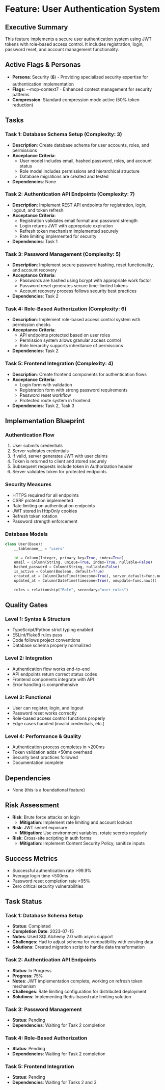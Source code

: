 # Feature: User Authentication System

## Executive Summary
This feature implements a secure user authentication system using JWT tokens with role-based access control. It includes registration, login, password reset, and account management functionality.

## Active Flags & Personas
- **Persona**: Security (🔒) - Providing specialized security expertise for authentication implementation
- **Flags**: --mcp-context7 - Enhanced context management for security patterns
- **Compression**: Standard compression mode active (50% token reduction)

## Tasks

### Task 1: Database Schema Setup (Complexity: 3)
- **Description**: Create database schema for user accounts, roles, and permissions
- **Acceptance Criteria**: 
  - User model includes email, hashed password, roles, and account status
  - Role model includes permissions and hierarchical structure
  - Database migrations are created and tested
- **Dependencies**: None

### Task 2: Authentication API Endpoints (Complexity: 7)
- **Description**: Implement REST API endpoints for registration, login, logout, and token refresh
- **Acceptance Criteria**:
  - Registration validates email format and password strength
  - Login returns JWT with appropriate expiration
  - Refresh token mechanism implemented securely
  - Rate limiting implemented for security
- **Dependencies**: Task 1

### Task 3: Password Management (Complexity: 5)
- **Description**: Implement secure password hashing, reset functionality, and account recovery
- **Acceptance Criteria**:
  - Passwords are hashed using bcrypt with appropriate work factor
  - Password reset generates secure time-limited tokens
  - Account recovery process follows security best practices
- **Dependencies**: Task 2

### Task 4: Role-Based Authorization (Complexity: 6)
- **Description**: Implement role-based access control system with permission checks
- **Acceptance Criteria**:
  - API endpoints protected based on user roles
  - Permission system allows granular access control
  - Role hierarchy supports inheritance of permissions
- **Dependencies**: Task 2

### Task 5: Frontend Integration (Complexity: 4)
- **Description**: Create frontend components for authentication flows
- **Acceptance Criteria**:
  - Login form with validation
  - Registration form with strong password requirements
  - Password reset workflow
  - Protected route system in frontend
- **Dependencies**: Task 2, Task 3

## Implementation Blueprint

### Authentication Flow
1. User submits credentials
2. Server validates credentials
3. If valid, server generates JWT with user claims
4. Token is returned to client and stored securely
5. Subsequent requests include token in Authorization header
6. Server validates token for protected endpoints

### Security Measures
- HTTPS required for all endpoints
- CSRF protection implemented
- Rate limiting on authentication endpoints
- JWT stored in HttpOnly cookies
- Refresh token rotation
- Password strength enforcement

### Database Models
```python
class User(Base):
    __tablename__ = "users"
    
    id = Column(Integer, primary_key=True, index=True)
    email = Column(String, unique=True, index=True, nullable=False)
    hashed_password = Column(String, nullable=False)
    is_active = Column(Boolean, default=True)
    created_at = Column(DateTime(timezone=True), server_default=func.now())
    updated_at = Column(DateTime(timezone=True), onupdate=func.now())
    
    roles = relationship("Role", secondary="user_roles")
```

## Quality Gates

### Level 1: Syntax & Structure
- TypeScript/Python strict typing enabled
- ESLint/Flake8 rules pass
- Code follows project conventions
- Database schema properly normalized

### Level 2: Integration
- Authentication flow works end-to-end
- API endpoints return correct status codes
- Frontend components integrate with API
- Error handling is comprehensive

### Level 3: Functional
- User can register, login, and logout
- Password reset works correctly
- Role-based access control functions properly
- Edge cases handled (invalid credentials, etc.)

### Level 4: Performance & Quality
- Authentication process completes in <200ms
- Token validation adds <50ms overhead
- Security best practices followed
- Documentation complete

## Dependencies
- None (this is a foundational feature)

## Risk Assessment
- **Risk**: Brute force attacks on login
  - **Mitigation**: Implement rate limiting and account lockout
- **Risk**: JWT secret exposure
  - **Mitigation**: Use environment variables, rotate secrets regularly
- **Risk**: Cross-site scripting in auth forms
  - **Mitigation**: Implement Content Security Policy, sanitize inputs

## Success Metrics
- Successful authentication rate >99.9%
- Average login time <500ms
- Password reset completion rate >95%
- Zero critical security vulnerabilities

## Task Status

### Task 1: Database Schema Setup
- **Status**: Completed
- **Completion Date**: 2023-07-15
- **Notes**: Used SQLAlchemy 2.0 with async support
- **Challenges**: Had to adjust schema for compatibility with existing data
- **Solutions**: Created migration script to handle data transformation

### Task 2: Authentication API Endpoints
- **Status**: In Progress
- **Progress**: 75%
- **Notes**: JWT implementation complete, working on refresh token mechanism
- **Challenges**: Rate limiting configuration for distributed deployment
- **Solutions**: Implementing Redis-based rate limiting solution

### Task 3: Password Management
- **Status**: Pending
- **Dependencies**: Waiting for Task 2 completion

### Task 4: Role-Based Authorization
- **Status**: Pending
- **Dependencies**: Waiting for Task 2 completion

### Task 5: Frontend Integration
- **Status**: Pending
- **Dependencies**: Waiting for Tasks 2 and 3 